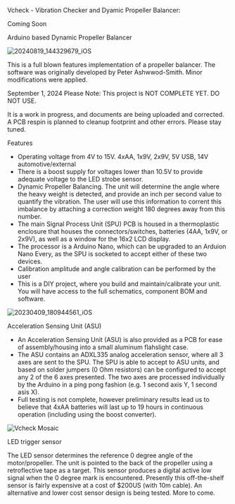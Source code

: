 Vcheck - Vibration Checker and Dyamic Propeller Balancer:

Coming Soon


Arduino based Dynamic Propeller Balancer

![20240819_144329679_iOS](https://github.com/user-attachments/assets/2c6d5ccd-019a-46fb-a037-84069db2270d)

This is a full blown features implementation of a propeller balancer. The software was originally developed by Peter Ashwwod-Smith. Minor modifications were applied.

  September 1, 2024    Please Note: This project is NOT COMPLETE YET. DO NOT USE. 

  It is a work in progress, and documents are being uploaded and corrected. A PCB respin is planned to cleanup footprint and other errors. Please stay tuned.


Features

- Operating voltage from 4V to 15V. 4xAA, 1x9V, 2x9V, 5V USB, 14V automotive/external
- There is a boost supply for voltages lower than 10.5V to provide adequate voltage to the LED strobe sensor.
- Dynamic Propeller Balancing. The unit will determine the angle where the heavy weight is detected, and provide an inch per second value to quantify the vibration. The user will use this information to corrent this imbalance by attaching a correction weight 180 degrees away from this number.
- The main Signal Process Unit (SPU) PCB is housed in a thermoplastic enclosure that houses the connectors/switches, batteries (4AA, 1x9V, or 2x9V), as well as a window for the 16x2 LCD display.
- The processor is a Arduino Nano, which can be upgraded to an Arduion Nano Every, as the SPU is socketed to accept either of these two devices.
- Calibration amplitude and angle calibration can be performed by the user
- This is a DIY project, where you build and maintain/calibrate your unit. You will have access to the full schematics, component BOM and software.



![20230409_180944561_iOS](https://github.com/user-attachments/assets/24d1ace0-8fb7-4565-a19e-d04c3eeba43f)

Acceleration Sensing Unit (ASU)
  
- An Acceleration Sensing Unit (ASU) is also provided as a PCB for ease of assembly/housing into a small aluminum flahslight case.
- The ASU contains an ADXL335 analog acceleration sensor, where all 3 axes are sent to the SPU. The SPU is able to accept to ASU units, and based on solder jumpers (0 Ohm resistors) can be configured to accept any 2 of the 6 axes presented. The two axes are processed individually by the Arduino in a ping pong fashion (e.g. 1 second axis Y, 1 second asis X).
- Full testing is not complete, however preliminary results lead us to believe that 4xAA batteries will last up to 19 hours in continuous operation (including using the boost converter).




![Vcheck Mosaic](https://github.com/user-attachments/assets/816c710b-a543-4b29-b071-321f13cf6c08)

LED trigger sensor

The LED sensor determines the reference 0 degree angle of the motor/propeller. The unit is pointed to the back of the propeller using a retroflective tape as a target. This sensor produces a digital active low signal when the 0 degree mark is encountered. Presently this off-the-shelf sensor is fairly expensive at a cost of $200US (with 10m cable). An alternative and lower cost sensor design is being tested. More to come.






